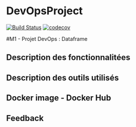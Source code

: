 # DevOpsProject

[![Build Status](https://travis-ci.com/chouaibMo/DevOpsProject.svg?branch=master)](https://travis-ci.com/chouaibMo/DevOpsProject)
[![codecov](https://codecov.io/gh/chouaibMo/DevOpsProject/branch/master/graph/badge.svg)](https://codecov.io/gh/chouaibMo/DevOpsProject)

#M1 - Projet DevOps : Dataframe

## Description des fonctionnalitées

## Description des outils utilisés

## Docker image - Docker Hub

## Feedback

